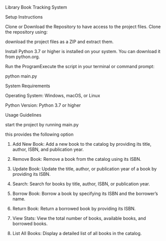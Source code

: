 Library Book Tracking System

Setup Instructions

Clone or Download the Repository to have access to the project files. Clone the repository using:


 download the project files as a ZIP and extract them.

Install Python 3.7 or higher is installed on your system. You can download it from python.org.


Run the ProgramExecute the script in your terminal or command prompt:

python main.py


System Requirements

Operating System: Windows, macOS, or Linux

Python Version: Python 3.7 or higher

Usage Guidelines

start the project by running main.py

this provides the following option 

1. Add New Book: Add a new book to the catalog by providing its title, author, ISBN, and publication year.

2. Remove Book: Remove a book from the catalog using its ISBN.

3. Update Book: Update the title, author, or publication year of a book by providing its ISBN.

4. Search: Search for books by title, author, ISBN, or publication year.

5. Borrow Book: Borrow a book by specifying its ISBN and the borrower’s name.

6. Return Book: Return a borrowed book by providing its ISBN.

7. View Stats: View the total number of books, available books, and borrowed books.

8. List All Books: Display a detailed list of all books in the catalog.